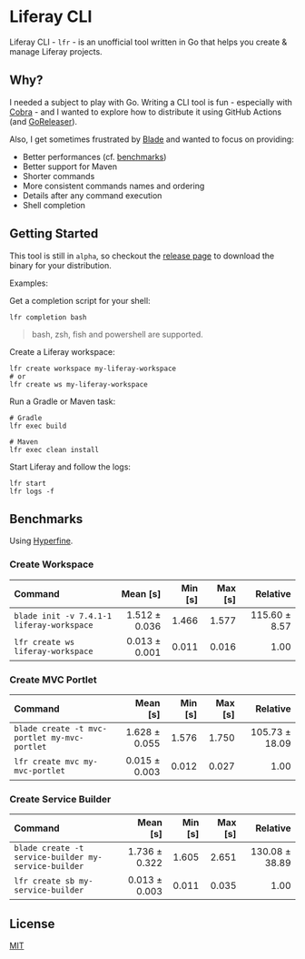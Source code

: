 # Liferay CLI

Liferay CLI - `lfr` - is an unofficial tool written in Go that helps you create & manage Liferay projects.

## Why?

I needed a subject to play with Go. Writing a CLI tool is fun - especially with [Cobra](https://github.com/spf13/cobra) - and I wanted to explore how to distribute it using GitHub Actions (and [GoReleaser](https://github.com/goreleaser/goreleaser)).

Also, I get sometimes frustrated by [Blade](https://github.com/liferay/liferay-blade-cli) and wanted to focus on providing:

- Better performances (cf. [benchmarks](benchmarks))
- Better support for Maven
- Shorter commands
- More consistent commands names and ordering
- Details after any command execution
- Shell completion

## Getting Started

This tool is still in `alpha`, so checkout the [release page](https://github.com/lgdd/liferay-cli/releases) to download the binary for your distribution.

Examples:

Get a completion script for your shell:
```shell
lfr completion bash
```
> bash, zsh, fish and powershell are supported.

Create a Liferay workspace:
```shell
lfr create workspace my-liferay-workspace
# or
lfr create ws my-liferay-workspace
```

Run a Gradle or Maven task:
```shell
# Gradle
lfr exec build

# Maven
lfr exec clean install
```

Start Liferay and follow the logs:
```shell
lfr start
lfr logs -f
```

## Benchmarks

Using [Hyperfine](https://github.com/sharkdp/hyperfine).

### Create Workspace

| Command | Mean [s] | Min [s] | Max [s] | Relative |
|:---|---:|---:|---:|---:|
| `blade init -v 7.4.1-1 liferay-workspace` | 1.512 ± 0.036 | 1.466 | 1.577 | 115.60 ± 8.57 |
| `lfr create ws liferay-workspace` | 0.013 ± 0.001 | 0.011 | 0.016 | 1.00 |

### Create MVC Portlet

| Command | Mean [s] | Min [s] | Max [s] | Relative |
|:---|---:|---:|---:|---:|
| `blade create -t mvc-portlet my-mvc-portlet` | 1.628 ± 0.055 | 1.576 | 1.750 | 105.73 ± 18.09 |
| `lfr create mvc my-mvc-portlet` | 0.015 ± 0.003 | 0.012 | 0.027 | 1.00 |

### Create Service Builder

| Command | Mean [s] | Min [s] | Max [s] | Relative |
|:---|---:|---:|---:|---:|
| `blade create -t service-builder my-service-builder` | 1.736 ± 0.322 | 1.605 | 2.651 | 130.08 ± 38.89 |
| `lfr create sb my-service-builder` | 0.013 ± 0.003 | 0.011 | 0.035 | 1.00 |

## License

[MIT](LICENSE)
